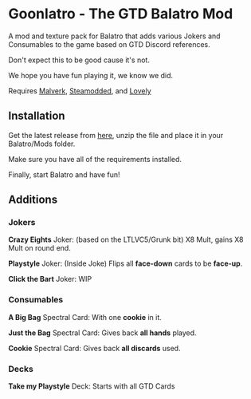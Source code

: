 # Goonlatro - The GTD Balatro Mod

A mod and texture pack for Balatro that adds various Jokers and Consumables to the game based on GTD Discord references.

Don't expect this to be good cause it's not.

We hope you have fun playing it, we know we did.

Requires [Malverk](https://github.com/Eremel/Malverk), [Steamodded](https://github.com/Steamodded/smods), and [Lovely](https://github.com/ethangreen-dev/lovely-injector)

## Installation
Get the latest release from [here](https://github.com/GoonsTowerDefense/goonlatro/releases), unzip the file and place it in your Balatro/Mods folder.

Make sure you have all of the requirements installed.

Finally, start Balatro and have fun!

## Additions

### Jokers
**Crazy Eights** Joker: (based on the LTLVC5/Grunk bit) X8 Mult, gains X8 Mult on round end.

**Playstyle** Joker: (Inside Joke) Flips all **face-down** cards to be **face-up**.

**Click the Bart** Joker: WIP

### Consumables
**A Big Bag** Spectral Card: With one **cookie** in it.

**Just the Bag** Spectral Card: Gives back **all hands** played.

**Cookie** Spectral Card: Gives back **all discards** used.

### Decks
**Take my Playstyle** Deck: Starts with all GTD Cards
